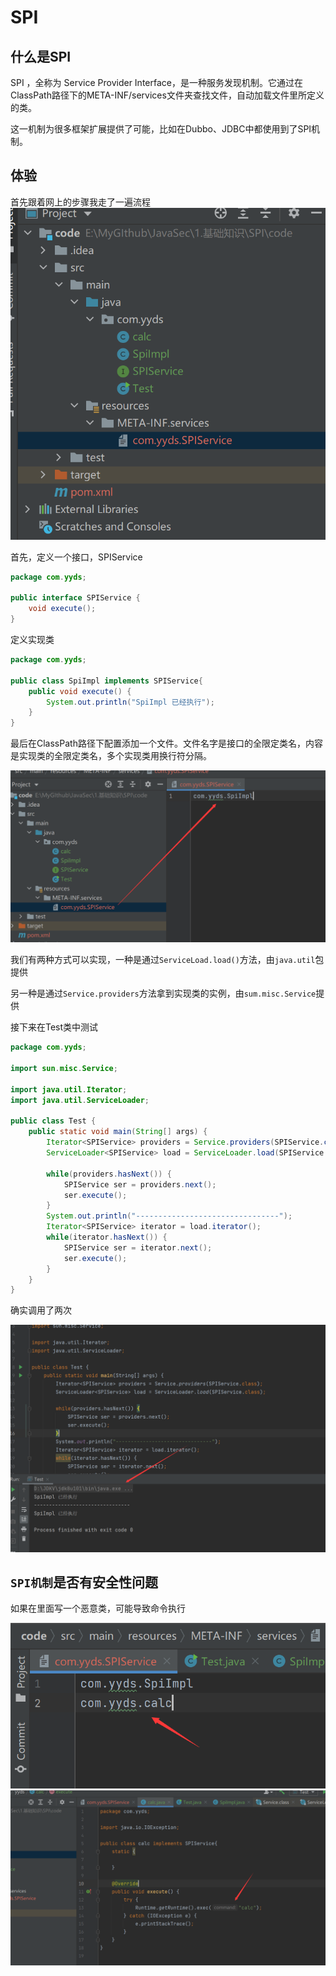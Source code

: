 # SPI

## 什么是SPI

SPI ，全称为 Service Provider Interface，是一种服务发现机制。它通过在ClassPath路径下的META-INF/services文件夹查找文件，自动加载文件里所定义的类。

这一机制为很多框架扩展提供了可能，比如在Dubbo、JDBC中都使用到了SPI机制。

## 体验



首先跟着网上的步骤我走了一遍流程![](img/1.png)

首先，定义一个接口，SPIService

```java
package com.yyds;

public interface SPIService {
    void execute();
}
```

定义实现类

```java
package com.yyds;

public class SpiImpl implements SPIService{
    public void execute() {
        System.out.println("SpiImpl 已经执行");
    }
}
```

最后在ClassPath路径下配置添加一个文件。文件名字是接口的全限定类名，内容是实现类的全限定类名，多个实现类用换行符分隔。

![](img/2.png)

我们有两种方式可以实现，一种是通过`ServiceLoad.load()`方法，由`java.util`包提供

另一种是通过`Service.providers`方法拿到实现类的实例，由`sum.misc.Service`提供

接下来在Test类中测试

```Java
package com.yyds;

import sun.misc.Service;

import java.util.Iterator;
import java.util.ServiceLoader;

public class Test {
    public static void main(String[] args) {
        Iterator<SPIService> providers = Service.providers(SPIService.class);
        ServiceLoader<SPIService> load = ServiceLoader.load(SPIService.class);

        while(providers.hasNext()) {
            SPIService ser = providers.next();
            ser.execute();
        }
        System.out.println("--------------------------------");
        Iterator<SPIService> iterator = load.iterator();
        while(iterator.hasNext()) {
            SPIService ser = iterator.next();
            ser.execute();
        }
    }
}
```

确实调用了两次

![](img/3.png)

## `SPI机制`是否有安全性问题

如果在里面写一个恶意类，可能导致命令执行

![](img/4.png)![](img/5.png)
